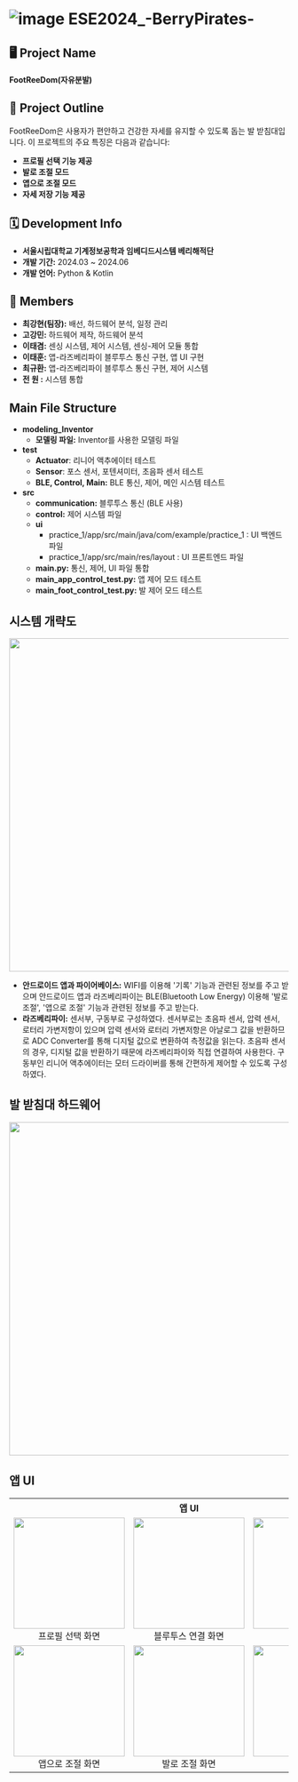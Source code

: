 # ![image](https://github.com/Leetaegyeom/ESE2024_BerryPirates/assets/117874932/9745f17a-75bd-40f1-967a-e133a6a404b4) ESE2024_-BerryPirates-
## 🖥 Project Name
**FootReeDom(자유분발)**

## 📃 Project Outline
FootReeDom은 사용자가 편안하고 건강한 자세를 유지할 수 있도록 돕는 발 받침대입니다. 이 프로젝트의 주요 특징은 다음과 같습니다:
+ **프로필 선택 기능 제공**
+ **발로 조절 모드**
+ **앱으로 조절 모드**
+ **자세 저장 기능 제공**

## 🗓 Development Info
* **서울시립대학교 기계정보공학과 임베디드시스템 베리해적단**
* **개발 기간:** 2024.03 ~ 2024.06
* **개발 언어:** Python & Kotlin
  
## 👥 Members
* **최강현(팀장):** 배선, 하드웨어 분석, 일정 관리
* **고강민:** 하드웨어 제작, 하드웨어 분석
* **이태겸:** 센싱 시스템, 제어 시스템, 센싱-제어 모듈 통합
* **이태훈:** 앱-라즈베리파이 블루투스 통신 구현, 앱 UI 구현
* **최규환:** 앱-라즈베리파이 블루투스 통신 구현, 제어 시스템
* **전  원 :** 시스템 통합

## Main File Structure
+ **modeling_Inventor**
  * **모델링 파일:** Inventor를 사용한 모델링 파일
+ **test**
  * **Actuator**: 리니어 액추에이터 테스트
  * **Sensor**: 포스 센서, 포텐셔미터, 초음파 센서 테스트
  * **BLE, Control, Main:** BLE 통신, 제어, 메인 시스템 테스트
+ **src**
  * **communication:** 블루투스 통신 (BLE 사용)
  * **control:** 제어 시스템 파일
  * **ui**
    - practice_1/app/src/main/java/com/example/practice_1 : UI 백엔드 파일
    - practice_1/app/src/main/res/layout : UI 프론트엔드 파일
  * **main.py:** 통신, 제어, UI 파일 통합
  * **main_app_control_test.py:** 앱 제어 모드 테스트
  * **main_foot_control_test.py:** 발 제어 모드 테스트

## 시스템 개략도
 <p align="center"><img src="https://github.com/Leetaegyeom/ESE2024_BerryPirates/assets/117874932/2088bc1f-d151-4782-97c5-829e937031a9" width="600"><p/>
   
  * **안드로이드 앱과 파이어베이스:** WIFI를 이용해 '기록' 기능과 관련된 정보를 주고 받으며 안드로이드 앱과 라즈베리파이는 BLE(Bluetooth Low Energy) 이용해 '발로 조절', '앱으로 조절' 기능과 관련된 정보를 주고 받는다.
  * **라즈베리파이:** 센서부, 구동부로 구성하였다. 센서부로는 초음파 센서, 압력 센서, 로터리 가변저항이 있으며 압력 센서와 로터리 가변저항은 아날로그 값을 반환하므로 ADC Converter를 통해 디지털 값으로 변환하여 측정값을 읽는다. 초음파 센서의 경우, 디지털 값을 반환하기 때문에 라즈베리파이와 직접 연결하여 사용한다. 구동부인 리니어 액추에이터는 모터 드라이버를 통해 간편하게 제어할 수 있도록 구성하였다.

## 발 받침대 하드웨어
<p align="center"><img src=https://github.com/Leetaegyeom/ESE2024_BerryPirates/assets/105715306/b9e93ca8-b057-485a-9558-b9e74c8d6c60)" width="600"><p/>

## 앱 UI

<table>
  <tr>
    <th colspan="3" style="text-align: center;">앱 UI</th>
  </tr>
  <tr>
    <td style="text-align: center;"><img src="https://github.com/Leetaegyeom/ESE2024_BerryPirates/assets/117874932/820fe9bb-0fb0-438c-aa65-7bf8d4b8bdae" width="200"><br><center>프로필 선택 화면</center></td>
    <td style="text-align: center;"><img src="https://github.com/Leetaegyeom/ESE2024_BerryPirates/assets/117874932/6f7c1de1-9a7c-4feb-bb8f-6e723fd5a1c3" width="200"><br>블루투스 연결 화면</td>
    <td style="text-align: center;"><img src="https://github.com/Leetaegyeom/ESE2024_BerryPirates/assets/117874932/ca94c426-0b0d-4076-83ab-4f130ff811d5" width="200"><br>홈 화면</td>
  </tr>
  <tr>
    <td style="text-align: center;"><img src="https://github.com/Leetaegyeom/ESE2024_BerryPirates/assets/117874932/b4910ef9-af30-42c7-9282-75d4f5f5842a" width="200"><br>앱으로 조절 화면</td>
    <td style="text-align: center;"><img src="https://github.com/Leetaegyeom/ESE2024_BerryPirates/assets/117874932/9c248d5d-af56-4d0b-9b9c-af685f4acf17" width="200"><br>발로 조절 화면</td>
    <td style="text-align: center;"><img src="https://github.com/Leetaegyeom/ESE2024_BerryPirates/assets/117874932/846be08f-9a41-4b4d-91f8-d40c5e806145" width="200"><br>기록 화면</td>
  </tr>
</table>









